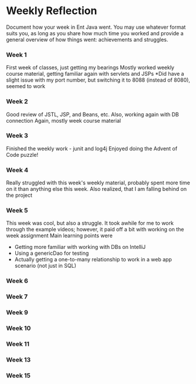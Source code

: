 # Weekly Reflection

Document how your week in Ent Java went. You may use whatever format suits you, as long as you share how much time you worked and provide a general overview of how things went: achievements and struggles.


### Week 1
First week of classes, just getting my bearings 
Mostly worked weekly course material, getting familiar again with servlets and JSPs
*Did have a slight issue with my port number, but switching it to 8088 (instead of 8080), seemed to work 
### Week 2
Good review of JSTL, JSP, and Beans, etc. Also, working again with DB connection
Again, mostly week course material

### Week 3
Finished the weekly work - junit and log4j
Enjoyed doing the Advent of Code puzzle!
### Week 4
Really struggled with this week's weekly material, probably spent more time on it than anything else this week.
Also realized, that I am falling behind on the project

### Week 5
This week was cool, but also a struggle. It took awhile for me to work through the example videos; 
however, it paid off a bit with working on the week assignment
Main learning points were
* Getting more familiar with working with DBs on IntelliJ
* Using a genericDao for testing
* Actually getting a one-to-many relationship to work in a web app scenario (not just in SQL)

### Week 6

### Week 7

### Week 9

### Week 10


### Week 11



### Week 13



### Week 15

